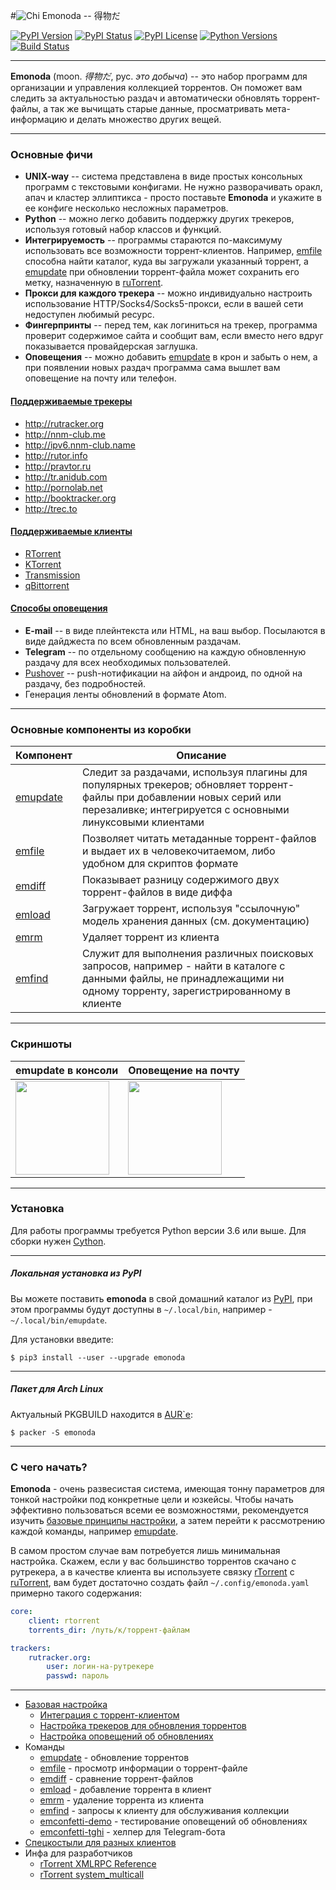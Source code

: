 #![Chi](https://raw.githubusercontent.com/wiki/mdevaev/emonoda/chi.png) Emonoda -- 得物だ

[![PyPI Version](https://img.shields.io/pypi/v/emonoda.svg)](https://pypi.python.org/pypi/emonoda)
[![PyPI Status](https://img.shields.io/pypi/status/emonoda.svg)](https://pypi.python.org/pypi/emonoda)
[![PyPI License](https://img.shields.io/pypi/l/emonoda.svg)](https://pypi.python.org/pypi/emonoda)
[![Python Versions](https://img.shields.io/pypi/pyversions/emonoda.svg)](https://pypi.python.org/pypi/emonoda)
[![Build Status](https://img.shields.io/travis/mdevaev/emonoda.svg)](https://travis-ci.org/mdevaev/emonoda)


***

**Emonoda** (moon. _得物だ_, рус. _это добыча_) -- это набор программ для организации и управления коллекцией торрентов. Он поможет вам следить за актуальностью раздач и автоматически обновлять торрент-файлы, а так же вычищать старые данные, просматривать мета-информацию и делать множество других вещей.


***
### Основные фичи

* **UNIX-way** -- система представлена в виде простых консольных программ с текстовыми конфигами. Не нужно разворачивать оракл, апач и кластер эллиптикса - просто поставьте **Emonoda** и укажите в ее конфиге несколько несложных параметров.
* **Python** -- можно легко добавить поддержку других трекеров, используя готовый набор классов и функций.
* **Интегрируемость** -- программы стараются по-максимуму использовать все возможности торрент-клиентов. Например, [emfile](/emfile) способна найти каталог, куда вы загружали указанный торрент, а [emupdate](/emupdate) при обновлении торрент-файла может сохранить его метку, назначенную в [ruTorrent](https://github.com/Novik/ruTorrent).
* **Прокси для каждого трекера** -- можно индивидуально настроить использование HTTP/Socks4/Socks5-прокси, если в вашей сети недоступен любимый ресурс.
* **Фингерпринты** -- перед тем, как логиниться на трекер, программа проверит содержимое сайта и сообщит вам, если вместо него вдруг показывается провайдерская заглушка.
* **Оповещения** -- можно добавить [emupdate](/emupdate) в крон и забыть о нем, а при появлении новых раздач программа сама вышлет вам оповещение на почту или телефон.


#### [Поддерживаемые трекеры](/trackers)

* http://rutracker.org
* http://nnm-club.me
* http://ipv6.nnm-club.name
* http://rutor.info
* http://pravtor.ru
* http://tr.anidub.com
* http://pornolab.net
* http://booktracker.org
* http://trec.to


#### [Поддерживаемые клиенты](/clients)

* [RTorrent](http://rakshasa.github.io/rtorrent/)
* [KTorrent](http://ktorrent.pwsp.net/)
* [Transmission](http://www.transmissionbt.com/)
* [qBittorrent](https://www.qbittorrent.org/)


#### [Способы оповещения](/confetti)

* **E-mail** -- в виде плейнтекста или HTML, на ваш выбор. Посылаются в виде дайджеста по всем обновленным раздачам.
* **Telegram** -- по отдельному сообщению на каждую обновленную раздачу для всех необходимых пользователей.
* [Pushover](https://pushover.net/) -- push-нотификации на айфон и андроид, по одной на раздачу, без подробностей.
* Генерация ленты обновлений в формате Atom.


***
### Основные компоненты из коробки

| Компонент | Описание |
|-----------|----------|
| [emupdate](emupdate) | Следит за раздачами, используя плагины для популярных трекеров; обновляет торрент-файлы при добавлении новых серий или перезаливке; интегрируется с основными линуксовыми клиентами |
| [emfile](emfile) | Позволяет читать метаданные торрент-файлов и выдает их в человекочитаемом, либо удобном для скриптов формате |
| [emdiff](emdiff) | Показывает разницу содержимого двух торрент-файлов в виде диффа |
| [emload](emload) | Загружает торрент, используя "ссылочную" модель хранения данных (см. документацию) |
| [emrm](emrm) | Удаляет торрент из клиента |
| [emfind](emfind) | Служит для выполнения различных поисковых запросов, например - найти в каталоге с данными файлы, не принадлежащими ни одному торренту, зарегистрированному в клиенте |


***
### Скриншоты

| emupdate в консоли | Оповещение на почту |
|--------------------|---------------------|
| [<img src=https://raw.githubusercontent.com/wiki/mdevaev/emonoda/emupdate.png height=150>](https://raw.githubusercontent.com/wiki/mdevaev/emonoda/emupdate.png) | [<img src=https://raw.githubusercontent.com/wiki/mdevaev/emonoda/emupdate_email.png height=150>](https://raw.githubusercontent.com/wiki/mdevaev/emonoda/emupdate_email.png) |


***
### Установка

Для работы программы требуется Python версии 3.6 или выше. Для сборки нужен [Cython](https://pypi.org/project/Cython).


***
##### Локальная установка из PyPI ####

Вы можете поставить **emonoda** в свой домашний каталог из [PyPI](https://pypi.python.org/pypi/emonoda), при этом программы будут доступны в `~/.local/bin`, например - `~/.local/bin/emupdate`.

Для установки введите:

```
$ pip3 install --user --upgrade emonoda
```

***
##### Пакет для Arch Linux ####

Актуальный PKGBUILD находится в [AUR`е](https://aur.archlinux.org/packages/emonoda):

```
$ packer -S emonoda
```


***
### С чего начать?

**Emonoda** - очень развесистая система, имеющая тонну параметров для тонкой настройки под конкретные цели и юзкейсы. Чтобы начать эффективно пользоваться всеми ее возможностями, рекомендуется изучить [базовые принципы настройки](/config), а затем перейти к рассмотрению каждой команды, например [emupdate](/emupdate).

В самом простом случае вам потребуется лишь минимальная настройка. Скажем, если у вас большинство торрентов скачано с рутрекера, а в качестве клиента вы используете связку [rTorrent](https://github.com/rakshasa/rtorrent) с [ruTorrent](https://github.com/Novik/ruTorrent), вам будет достаточно создать файл `~/.config/emonoda.yaml` примерно такого содержания:

```yaml
core:
    client: rtorrent
    torrents_dir: /путь/к/торрент-файлам

trackers:
    rutracker.org:
        user: логин-на-рутрекере
        passwd: пароль
```

***

* [Базовая настройка](/config)
    * [Интеграция с торрент-клиентом](/clients)
    * [Настройка трекеров для обновления торрентов](/trackers)
    * [Настройка оповещений об обновлениях](/confetti)
* Команды
    * [emupdate](/emupdate) - обновление торрентов
    * [emfile](/emfile) - просмотр информации о торрент-файле
    * [emdiff](/emdiff) - сравнение торрент-файлов
    * [emload](/emload) - добавление торрента в клиент
    * [emrm](/emrm) - удаление торрента из клиента
    * [emfind](/emfind) - запросы к клиенту для обслуживания коллекции
    * [emconfetti-demo](/emconfetti-demo) - тестирование оповещений об обновлениях
    * [emconfetti-tghi](/emconfetti-tghi) - хелпер для Telegram-бота
* [Спецкостыли для разных клиентов](/hooks)
* Инфа для разработчиков
    * [rTorrent XMLRPC Reference](/rTorrent-XMLRPC-Reference)
	* [rTorrent system_multicall](/rTorrent-system_multicall)
